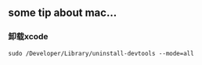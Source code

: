 some tip about mac...
---------------------

### 卸载xcode

    sudo /Developer/Library/uninstall-devtools --mode=all


